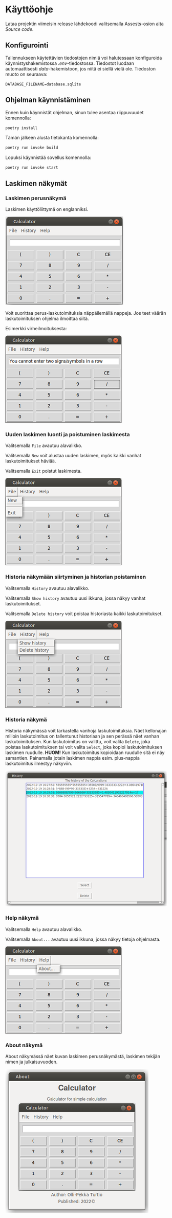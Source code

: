 # Käyttöohje

Lataa projektin viimeisin release lähdekoodi valitsemalla Assests-osion alta _Source code_.

## Konfigurointi

Tallennukseen käytettävien tiedostojen nimiä voi halutessaan konfiguroida käynnistyshakemistossa _.env_-tiedostossa. Tiedostot luodaan automaattisesti _data_-hakemistoon, jos niitä ei siellä vielä ole. Tiedoston muoto on seuraava:

```
DATABASE_FILENAME=database.sqlite
```

## Ohjelman käynnistäminen

Ennen kuin käynnistät ohjelman, sinun tulee asentaa riippuvuudet komennolla:

```bash
poetry install
```

Tämän jälkeen alusta tietokanta komennolla:

```bash
poetry run invoke build
```

Lopuksi käynnistää sovellus komennolla:

```
poetry run invoke start
```

## Laskimen näkymät

### Laskimen perusnäkymä

Laskimen käyttöliittymä on englanniksi.

![](./images/calculator2.png)

Voit suorittaa perus-laskutoimituksia näppäilemällä nappeja. Jos teet väärän laskutoimituksen ohjelma ilmoittaa siitä.

Esimerkki virheilmoituksesta:

![](./images/error_example.png)

### Uuden laskimen luonti ja poistuminen laskimesta

Valitsemalla `File` avautuu alavalikko.

Valitsemalla `New` voit alustaa uuden laskimen, myös kaikki vanhat laskutoimitukset häviää.

Valitsemalla `Exit` poistut laskimesta.

![](./images/file.png)

### Historia näkymään siirtyminen ja historian poistaminen

Valitsemalla `History` avautuu alavalikko.

Valitsemalla `Show history` avautuu uusi ikkuna, jossa näkyy vanhat laskutoimitukset.

Valitsemalla `Delete history` voit poistaa historiasta kaikki laskutoimitukset.

![](./images/history.png)

### Historia näkymä
Historia näkymässä voit tarkastella vanhoja laskutoimituksia. Näet kellonajan milloin laskutoimitus on tallentunut historiaan ja sen perässä näet vanhan laskutoimituksen. Kun laskutoimitus on valittu, voit valita `Delete`, joka poistaa laskutoimituksen tai voit valita `Select`, joka kopioi laskutoimituksen laskimen ruudulle. **HUOM!** Kun laskutoimitus kopioidaan ruudulle sitä ei näy samantien. Painamalla jotain laskimen nappia esim. plus-nappia laskutoimitus ilmestyy näkyviin.

![](./images/history_view.png)

### Help näkymä
Valitsemalla `Help` avautuu alavalikko.

Valitsemalla `About...` avautuu uusi ikkuna, jossa näkyy tietoja ohjelmasta.

![](./images/help.png)

### About näkymä

About näkymässä näet kuvan laskimen perusnäkymästä, laskimen tekijän nimen ja julkaisuvuoden.

![](./images/about_view.png)